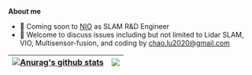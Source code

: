 **About me**
- 💼 Coming soon to [NIO](https://www.nio.com/?noredirect) as SLAM R&D Engineer
- 💬 Welcome to discuss issues including but not limited to Lidar SLAM, VIO, Multisensor-fusion, and coding by chao.lu2020@gmail.com

| <a href="https://github.com/anuraghazra/github-readme-stats"><img align="center" src="https://github-readme-stats.vercel.app/api?username=NEU-LC&show_icons=true&include_all_commits=true&theme=buefy&hide_border=true" alt="Anurag's github stats" /></a> | <a href="https://github.com/anuraghazra/github-readme-stats"><img align="center" src="https://github-readme-stats.vercel.app/api/top-langs/?username=NEU-LC&layout=compact&theme=buefy&hide_border=true" /></a> |
| ------------------------------------------------------------ | ------------------------------------------------------------ |
